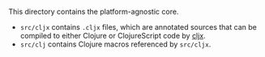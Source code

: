 This directory contains the platform-agnostic core.

 * `src/cljx` contains `.cljx` files, which are annotated sources that can be
   compiled to either Clojure or ClojureScript code by [cljx][1].
 * `src/clj` contains Clojure macros referenced by `src/cljx`.

 [1]: https://github.com/lynaghk/cljx

